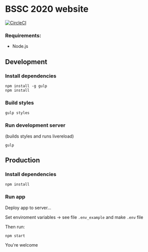 # BSSC 2020 website
[![CircleCI](https://circleci.com/gh/ParalelniPolis/hcpp2017web.svg?style=svg)](https://circleci.com/gh/ParalelniPolis/hcpp2017web)

### Requirements:

- Node.js

## Development

### Install dependencies
```
npm install -g gulp
npm install
```

### Build styles
```
gulp styles
```

### Run development server
(builds styles and runs livereload)
```
gulp
```

## Production

### Install dependencies
```
npm install
```

### Run app
Deploy app to server...

Set enviroment variables -> see file ```.env_example``` and make ```.env``` file

Then run:
```
npm start
```

You're welcome
